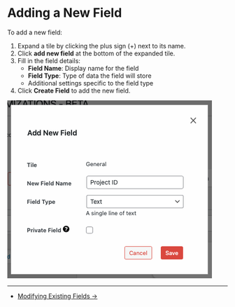# Adding a New Field

To add a new field:

1. Expand a tile by clicking the plus sign (+) next to its name.
2. Click **add new field** at the bottom of the expanded tile.
3. Fill in the field details:
   - **Field Name**: Display name for the field
   - **Field Type**: Type of data the field will store
   - Additional settings specific to the field type
4. Click **Create Field** to add the new field.

![Add Field Modal](../imgs/fields/add-field-modal.png)

---

- [Modifying Existing Fields →](./modifying.md)